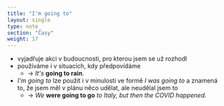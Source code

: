 ```yaml
---
title: "I'm going to"
layout: single
type: note
section: "Časy"
weight: 17
---
```

- vyjadřuje akci v budoucnosti, pro kterou jsem se už rozhodl
- používáme i v situacích, kdy předpovídáme
    - -> _It's_ **going to rain**.
- _I'm going to_ lze použít i v minulosti ve formě _I was going to_ a znamená to, že jsem měl v plánu něco udělat, ale neudělal jsem to
    - -> _We_ **were going to go** _to Italy, but then the COVID happened._